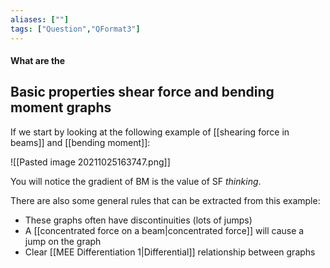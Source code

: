 ```yaml
---
aliases: [""]
tags: ["Question","QFormat3"]
---
```


#### What are the
## Basic properties shear force and bending moment graphs
If we start by looking at the following example of [[shearing force in beams]] and [[bending moment]]:

![[Pasted image 20211025163747.png]]

You will notice the gradient of BM is the value of SF *thinking*.

There are also some general rules that can be extracted from this example:
- These graphs often have discontinuities (lots of jumps)
- A [[concentrated force on a beam|concentrated force]] will cause a jump on the graph
- Clear [[MEE Differentiation 1|Differential]] relationship between graphs